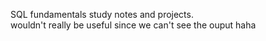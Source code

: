 SQL fundamentals study notes and projects.  
wouldn't really be useful since we can't see the ouput haha
